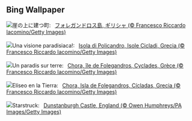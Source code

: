## Bing Wallpaper
![](https://www.bing.com/th?id=OHR.FolegandrosGreece_JA-JP6408429847_UHD.jpg&w=1000)崖の上に建つ町:&nbsp;&ensp;[フォレガンドロス島, ギリシャ (© Francesco Riccardo Iacomino/Getty Images)](https://www.bing.com/th?id=OHR.FolegandrosGreece_JA-JP6408429847_UHD.jpg)
<br><br/>
![](https://www.bing.com/th?id=OHR.FolegandrosGreece_IT-IT6602141211_UHD.jpg&w=1000)Una visione paradisiaca!:&nbsp;&ensp;[Isola di Policandro, Isole Cicladi, Grecia (© Francesco Riccardo Iacomino/Getty Images)](https://www.bing.com/th?id=OHR.FolegandrosGreece_IT-IT6602141211_UHD.jpg)
<br><br/>
![](https://www.bing.com/th?id=OHR.FolegandrosGreece_FR-FR1575425081_UHD.jpg&w=1000)Un paradis sur terre:&nbsp;&ensp;[Chora, île de Folegandros, Cyclades, Grèce (© Francesco Riccardo Iacomino/Getty Images)](https://www.bing.com/th?id=OHR.FolegandrosGreece_FR-FR1575425081_UHD.jpg)
<br><br/>
![](https://www.bing.com/th?id=OHR.FolegandrosGreece_ES-ES0493333315_UHD.jpg&w=1000)Elíseo en la Tierra:&nbsp;&ensp;[Chora, Isla de Folegandros, Cícladas, Grecia (© Francesco Riccardo Iacomino/Getty Images)](https://www.bing.com/th?id=OHR.FolegandrosGreece_ES-ES0493333315_UHD.jpg)
<br><br/>
![](https://www.bing.com/th?id=OHR.DarkSkiesFestivalUK_EN-GB6799040204_UHD.jpg&w=1000)Starstruck:&nbsp;&ensp;[Dunstanburgh Castle, England (© Owen Humphreys/PA Images/Getty Images)](https://www.bing.com/th?id=OHR.DarkSkiesFestivalUK_EN-GB6799040204_UHD.jpg)
<br><br/>
